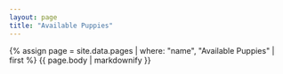 ```yaml
---
layout: page
title: "Available Puppies"
---
```


{% assign page = site.data.pages | where: "name", "Available Puppies" | first %}
{{ page.body | markdownify }}
